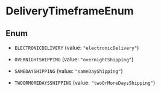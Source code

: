 

# DeliveryTimeframeEnum

## Enum


* `ELECTRONICDELIVERY` (value: `"electronicDelivery"`)

* `OVERNIGHTSHIPPING` (value: `"overnightShipping"`)

* `SAMEDAYSHIPPING` (value: `"sameDayShipping"`)

* `TWOORMOREDAYSSHIPPING` (value: `"twoOrMoreDaysShipping"`)



